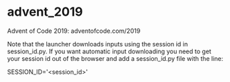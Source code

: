 # advent_2019
Advent of Code 2019: adventofcode.com/2019

Note that the launcher downloads inputs using the session id in session_id.py. If you want automatic input downloading you need to get your session id out of the browser and add a session_id.py file with the line:

SESSION_ID='<session_id>'
